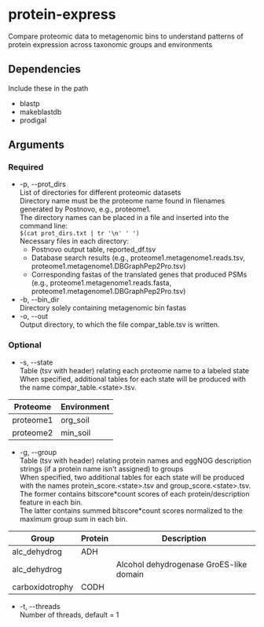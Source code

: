 # protein-express
Compare proteomic data to metagenomic bins to understand patterns 
of protein expression across taxonomic groups and environments

## Dependencies
Include these in the path
- blastp
- makeblastdb
- prodigal

## Arguments
### Required
- -p, --prot_dirs <br />
List of directories for different proteomic datasets<br />
Directory name must be the proteome name found in filenames generated by Postnovo, e.g., 
proteome1.<br />
The directory names can be placed in a file and inserted into the command line:<br />
`$(cat prot_dirs.txt | tr '\n' ' ')`<br />
Necessary files in each directory:<br />
  - Postnovo output table, reported_df.tsv
  - Database search results
  (e.g., proteome1.metagenome1.reads.tsv, proteome1.metagenome1.DBGraphPep2Pro.tsv)
  - Corresponding fastas of the translated genes that produced PSMs
  (e.g., proteome1.metagenome1.reads.fasta, proteome1.metagenome1.DBGraphPep2Pro.tsv)<br />
- -b, --bin_dir<br />
Directory solely containing metagenomic bin fastas<br />
- -o, --out <br />
Output directory, to which the file compar_table.tsv is written.
### Optional
- -s, --state<br />
Table (tsv with header) relating each proteome name to a labeled state<br />
When specified, additional tables for each state will be produced with the name 
compar_table.\<state\>.tsv.

| Proteome  | Environment |
| --------- | ----------- |
| proteome1 | org_soil    |
| proteome2 | min_soil    |

- -g, --group <br />
Table (tsv with header) relating protein names 
and eggNOG description strings (if a protein name isn't assigned) to groups<br />
When specified, two additional tables for each state will be produced with the names 
protein_score.\<state\>.tsv and group_score.\<state\>.tsv.<br />
The former contains bitscore\*count scores of each protein/description feature in each bin.<br />
The latter contains summed bitscore\*count scores 
normalized to the maximum group sum in each bin.<br />

| Group           | Protein   | Description                             |
| --------------- | --------- | --------------------------------------- |
| alc_dehydrog    | ADH       |                                         |
| alc_dehydrog    |           | Alcohol dehydrogenase GroES-like domain |
| carboxidotrophy | CODH      |                                         |

- -t, --threads<br />
Number of threads, default = 1
